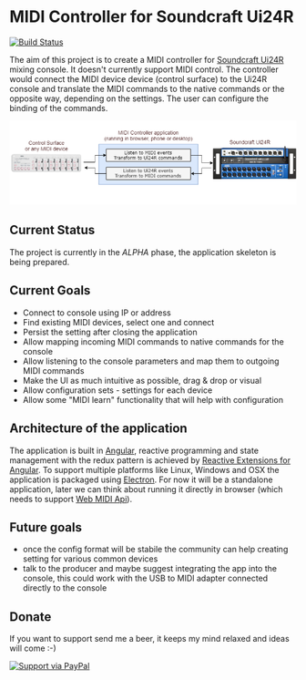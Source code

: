 # MIDI Controller for Soundcraft Ui24R

[![Build Status](https://travis-ci.org/oliverhruby/ui24r-midi.svg?branch=master)](https://travis-ci.org/oliverhruby/ui24r-midi)

The aim of this project is to create a MIDI controller for [Soundcraft Ui24R](https://www.soundcraft.com/en/products/ui24r) mixing console. It doesn't currently support MIDI control. The controller would connect the MIDI device device (control surface) to the Ui24R console and translate the MIDI commands to the native commands or the opposite way, depending on the settings. The user can configure the binding of the commands.

![MIDI Controller Architecture](docs/MIDIController_architecture.png)

## Current Status
The project is currently in the *ALPHA* phase, the application skeleton is being prepared.

## Current Goals
* Connect to console using IP or address
* Find existing MIDI devices, select one and connect
* Persist the setting after closing the application
* Allow mapping incoming MIDI commands to native commands for the console
* Allow listening to the console parameters and map them to outgoing MIDI commands
* Make the UI as much intuitive as possible, drag & drop or visual
* Allow configuration sets - settings for each device
* Allow some "MIDI learn" functionality that will help with configuration

## Architecture of the application
The application is built in [Angular](https://angular.io/), reactive programming and state management with the redux pattern is achieved by [Reactive Extensions for Angular](https://github.com/ngrx). To support multiple platforms like Linux, Windows and OSX the application is packaged using [Electron](https://electronjs.org/). For now it will be a standalone application, later we can think about running it directly in browser (which needs to support [Web MIDI Api](https://webaudio.github.io/web-midi-api/)).

## Future goals
* once the config format will be stabile the community can help creating setting for various common devices
* talk to the producer and maybe suggest integrating the app into the console, this could work with the USB to MIDI adapter connected directly to the console

## Donate
If you want to support send me a beer, it keeps my mind relaxed and ideas will come :-)

[![Support via PayPal](https://www.paypalobjects.com/en_US/i/btn/btn_donateCC_LG.gif)](https://www.paypal.me/oliverhruby/)
